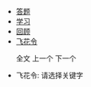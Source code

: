 # 
  <link rel="stylesheet" href="../res/layui/css/layui.css">
  <link rel="stylesheet" href="../res/static/css/index.css">
  <script src="../res/layui/layui.js"></script>
  <script src="../js/dataSource.js"></script>
  <script src="../js/loader.js"></script>

  <!-- nav部分 -->
  <div class="nav">
    <div class="layui-container">
      <div class="nav-list">
        <ul class="layui-nav">
          <li class="layui-nav-item"><a href="../">答题</a></li>
          <li class="layui-nav-item"><a href="../todo">学习</a></li>
          <li class="layui-nav-item"><a href="../review">回顾</a></li>
          <li class="layui-nav-item layui-this"><a href="../feihua">飞花令</a></li>
        </ul>
        <ul class="layui-nav-right" id="btnNav">
          <a class="layui-btn layui-btn-primary" id="btnAnswer" onclick="getAnswer()">全文</a>
          <a class="layui-btn layui-btn-primary" id="btnPrevious" onclick="getPrevious()">上一个</a>
          <a class="layui-btn layui-btn-primary layui-this" id="btnNext" onclick="getNext()">下一个</a>
        </ul>
      </div>
      <span id="indexView" class="nav-index"></span>
    </div>
  </div>

  <!-- main部分 -->
  <div class="main-about">
    <div class="layui-container">
      <div class="layui-row">
        <div class="tabJob">
          <div id="keysView" class="content"></div>
          <div class="content">
            <ul>
              <li>
                <p id="topicView">飞花令: 请选择关键字</p>
              </li>
              <!-- <li>
                <p id="answerView" style="color: #ff00a3"></p>
              </li> -->
            </ul>
          </div>
          <div class="content" id="poem_view_container">
            <p id="poemView"></p>
          </div>
        </div>
      </div>
    </div>
  </div>

  <script id="topicViewTpl" type="text/html">
    {{ d.answer }}
  </script>

  <!-- <script id="answerViewTpl" type="text/html">
    {{ d.answer }}
  </script> -->

  <script id="poemViewTpl" type="text/html">
    <ul>
      <li>
        <div style="display: inline"><a style="color: #0000ff" href ="https://baike.baidu.com/item/{{ d.title }}" target="_blank">{{ d.title }}</a></div>
        <h5 style="display: inline">{{ d.author }}</h5>
      </li>
    {{#  layui.each(d.contentList, function(index, item){ }}
      <li>
        <span>{{ item }}</span>
      </li>
    {{#  }); }}
    {{#  if(d.contentList.length === 0){ }}
      无数据
    {{#  } }} 
    </ul>
  </script>

  <script id="keysViewTpl" type="text/html">
    <div class="keysView">
    {{#  layui.each(d, function(index, item){ }}
      <a onclick = handleKeyClick("{{ item.key }}")>{{ item.key }} ({{ item.value.count }})</a>
    {{#  }); }}
    </div>
  </script>

  <!--[if lt IE 9]>
  <script src="https://cdn.staticfile.org/html5shiv/r29/html5.min.js"></script>
  <script src="https://cdn.staticfile.org/respond.js/1.4.2/respond.min.js"></script>
  <![endif]-->
  <script>
    layui.config({
      base: '../res/static/js/'
    }).use('firm');
  </script>

  <script src="../feihua.js">
  </script>
